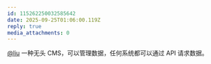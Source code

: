 ```yaml
---
id: 115262250032585642
date: 2025-09-25T01:06:00.119Z
reply: true
media_attachments: 0
---
```


<p><span class="h-card" translate="no"><a href="https://iliu.org/" class="u-url mention" rel="nofollow noopener" target="_blank">@<span>liu</span></a></span> 一种无头 CMS，可以管理数据，任何系统都可以通过 API 请求数据。</p>
